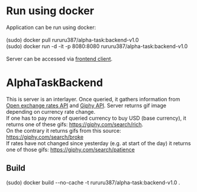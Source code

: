 # Run using docker

Application can be run using docker:<br>
<br>
(sudo) docker pull rururu387/alpha-task:backend-v1.0 <br>
(sudo) docker run -d -it -p 8080:8080 rururu387/alpha-task:backend-v1.0 <br>
<br>
Server can be accessed via 
[frontend client]("https://github.com/rururu387/AlphaTaskFrontend").

# AlphaTaskBackend

This is server is an interlayer. Once queried, it gathers information from 
[Open exchange rates API](https://docs.openexchangerates.org/docs/latest-json) 
and [Giphy API](https://developers.giphy.com/docs/api#quick-start-guide). 
Server returns gif image depending on currency rate change. <br>
If one has to pay more of queried currency to buy USD (base currency), 
it returns one of these gifs: https://giphy.com/search/rich. <br>
On the contrary it returns gifs from this source: https://giphy.com/search/broke <br>
If rates have not changed since yesterday (e.g. at start of the day) it returns 
one of those gifs: https://giphy.com/search/patience

## Build

(sudo) docker build --no-cache -t rururu387/alpha-task:backend-v1.0 .